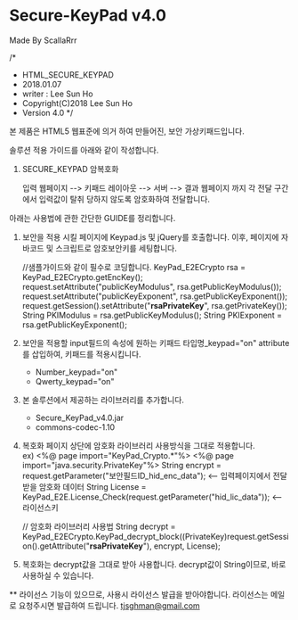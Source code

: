 # Secure-KeyPad v4.0
Made By ScallaRrr

/*
 * HTML_SECURE_KEYPAD
 * 2018.01.07
 * writer : Lee Sun Ho
 * Copyright(C)2018 Lee Sun Ho
 * Version 4.0
 */

본 제품은 HTML5 웹표준에 의거 하여 만들어진, 보안 가상키패드입니다.

솔루션 적용 가이드를 아래와 같이 작성합니다.

1) SECURE_KEYPAD 암복호화
   
   입력 웹페이지 --> 키패드 레이아웃 --> 서버 --> 결과 웹페이지 까지 각 전달 구간에서 입력값이 탈취 당하지 않도록 암호화하여 전달합니다.

아래는 사용법에 관한 간단한 GUIDE를 정리합니다.

1) 보안을 적용 시킬 페이지에 Keypad.js 및 jQuery를 호출합니다.
   이후, 페이지에 자바코드 및 스크립트로 암호보안키를 세팅합니다.

   //샘플가이드와 같이 필수로 코딩합니다.
   KeyPad_E2ECrypto rsa = KeyPad_E2ECrypto.getEncKey();
   request.setAttribute("publicKeyModulus", rsa.getPublicKeyModulus());
   request.setAttribute("publicKeyExponent", rsa.getPublicKeyExponent());
   request.getSession().setAttribute("__rsaPrivateKey__", rsa.getPrivateKey()); 
   String PKIModulus = rsa.getPublicKeyModulus();
   String PKIExponent = rsa.getPublicKeyExponent();

   <script src="Keypad/js/Keypad.js" type="text/javascript"></script>
   <script src="Keypad/js/jQuery-1.7.2.min.js" type="text/javascript"></script>
   <script>
   //공개키 기반의 모듈값을 세팅
   var PKIModulus = '<%=PKIModulus%>';
   var PKIExponent = '<%=PKIExponent%>';
   </script>

2) 보안을 적용할 input필드의 속성에 원하는 키패드 타입명_keypad="on" attribute를 삽입하여, 키패드를 적용시킵니다.
   - Number_keypad="on"
   - Qwerty_keypad="on"

3) 본 솔루션에서 제공하는 라이브러리를 추가합니다.
   - Secure_KeyPad_v4.0.jar
   - commons-codec-1.10 

4) 복호화 페이지 상단에 암호화 라이브러리 사용방식을 그대로 적용합니다.  
ex) <%@ page import="KeyPad_Crypto.*"%>
    <%@ page import="java.security.PrivateKey"%>
    String encrypt = request.getParameter("보안필드ID_hid_enc_data"); <-- 입력페이지에서 전달받을 암호화 데이터
    String License = KeyPad_E2E.License_Check(request.getParameter("hid_lic_data")); <-- 라이선스키

    // 암호화 라이브러리 사용법
    String decrypt = KeyPad_E2ECrypto.KeyPad_decrypt_block((PrivateKey)request.getSession().getAttribute("__rsaPrivateKey__"), encrypt, License);

5) 복호화는 decrypt값을 그대로 받아 사용합니다.
   decrypt값이 String이므로, 바로 사용하실 수 있습니다.
   
** 라이선스 기능이 있으므로, 사용시 라이선스 발급을 받아야합니다.
   라이선스는 메일로 요청주시면 발급하여 드립니다.
   tjsghman@gmail.com
